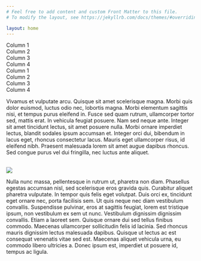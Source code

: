 ```yaml
---
# Feel free to add content and custom Front Matter to this file.
# To modify the layout, see https://jekyllrb.com/docs/themes/#overriding-theme-defaults

layout: home
---
```


<div class="container mx-auto px-4 mb-6">
    <div class="grid grid-cols-1 md:grid-cols-4 gap-4">
        <div class="bg-gray-200 p-4">Column 1</div>
        <div class="bg-gray-200 p-4">Column 2</div>
        <div class="bg-gray-200 p-4">Column 3</div>
        <div class="bg-gray-200 p-4 text-white">Column 4</div>
    </div>
</div>

<div class="container mx-auto px-4 mt-6">
    <div class="grid grid-cols-1 md:grid-cols-4 gap-4">
        <div class="bg-gray-200 p-4">Column 1</div>
        <div class="bg-gray-200 p-4">Column 2</div>
        <div class="bg-gray-200 p-4">Column 3</div>
        <div class="bg-gray-200 p-4 text-white">Column 4</div>
    </div>
</div>

<p class="leading-loose">
    Vivamus et vulputate arcu. Quisque sit amet scelerisque magna. Morbi quis dolor euismod, luctus odio nec, lobortis magna. Morbi elementum sagittis nisi, et tempus purus eleifend in. Fusce sed quam rutrum, ullamcorper tortor sed, mattis erat. In vehicula feugiat posuere. Nam sed neque ante. Integer sit amet tincidunt lectus, sit amet posuere nulla. Morbi ornare imperdiet lectus, blandit sodales ipsum accumsan et. Integer orci dui, bibendum in lacus eget, rhoncus consectetur lacus. Mauris eget ullamcorper risus, id eleifend nibh. Praesent malesuada lorem sit amet augue dapibus rhoncus. Sed congue purus vel dui fringilla, nec luctus ante aliquet.
</p>

<br />

<img src="/test.github.io/assets/images/boat-4899802_1280.jpg" class="mb-5" />

<p class="leading-relaxed mb-10">
    Nulla nunc massa, pellentesque in rutrum ut, pharetra non diam. Phasellus egestas accumsan nisl, sed scelerisque eros gravida quis. Curabitur aliquet pharetra vulputate. In tempor quis felis eget volutpat. Duis orci ex, tincidunt eget ornare nec, porta facilisis sem. Ut quis neque nec diam vestibulum convallis. Suspendisse pulvinar, eros at sagittis feugiat, lorem est tristique ipsum, non vestibulum ex sem ut nunc. Vestibulum dignissim dignissim convallis. Etiam a laoreet sem. Quisque ornare dui sed tellus finibus commodo. Maecenas ullamcorper sollicitudin felis id lacinia. Sed rhoncus mauris dignissim lectus malesuada dapibus. Quisque ut lectus ac est consequat venenatis vitae sed est. Maecenas aliquet vehicula urna, eu commodo libero ultricies a. Donec ipsum est, imperdiet ut posuere id, tempus ac ligula.
</p>